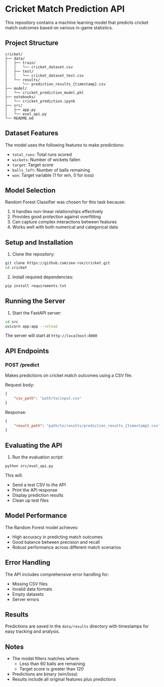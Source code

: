 # Cricket Match Prediction API

This repository contains a machine learning model that predicts cricket match outcomes based on various in-game statistics.

## Project Structure

```
cricket/
├── data/
│   ├── train/
│   │   └── cricket_dataset.csv
│   ├── test/
│   │   └── cricket_dataset_test.csv
│   └── results/
│       └── prediction_results_{timestamp}.csv
├── model/
│   └── cricket_prediction_model.pkl
├── notebooks/
│   └── cricket_prediction.ipynb
├── src/
│   ├── app.py
│   └── eval_api.py
└── README.md
```

## Dataset Features

The model uses the following features to make predictions:
- `total_runs`: Total runs scored
- `wickets`: Number of wickets fallen
- `target`: Target score
- `balls_left`: Number of balls remaining
- `won`: Target variable (1 for win, 0 for loss)

## Model Selection

Random Forest Classifier was chosen for this task because:
1. It handles non-linear relationships effectively
2. Provides good protection against overfitting
3. Can capture complex interactions between features
4. Works well with both numerical and categorical data

## Setup and Installation

1. Clone the repository:
```bash
git clone https://github.com/zee-rox/cricket.git
cd cricket
```

2. Install required dependencies:
```bash
pip install requirements.txt
```

## Running the Server

1. Start the FastAPI server:
```bash
cd src
uvicorn app:app --reload
```

The server will start at `http://localhost:8000`

## API Endpoints

### POST /predict
Makes predictions on cricket match outcomes using a CSV file.

Request body:
```json
{
    "csv_path": "path/to/input.csv"
}
```

Response:
```json
{
    "result_path": "path/to/results/prediction_results_{timestamp}.csv"
}
```

## Evaluating the API

1. Run the evaluation script:
```bash
python src/eval_api.py
```

This will:
- Send a test CSV to the API
- Print the API response
- Display prediction results
- Clean up test files

## Model Performance

The Random Forest model achieves:
- High accuracy in predicting match outcomes
- Good balance between precision and recall
- Robust performance across different match scenarios

## Error Handling

The API includes comprehensive error handling for:
- Missing CSV files
- Invalid data formats
- Empty datasets
- Server errors

## Results

Predictions are saved in the `data/results` directory with timestamps for easy tracking and analysis.

## Notes

- The model filters matches where:
  - Less than 60 balls are remaining
  - Target score is greater than 120
- Predictions are binary (win/loss)
- Results include all original features plus predictions
